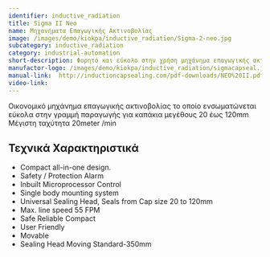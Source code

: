 ```yaml
---
identifier: inductive_radiation
title: Sigma II Neo
name: Μηχανήματα Επαγωγικής Ακτινοβολίας
image: /images/demo/kiokpa/inductive_radiation/Sigma-2-neo.jpg
subcategory: inductive_radiation
category: industrial-automation
short-description: Φορητό και εύκολο στην χρήση μηχάνημα επαγωγικής ακτινοβολίας ιδανικό για μικρές παραγωγές. 
manufactor-logo: /images/demo/kiokpa/inductive_radiation/sigmacapseal.jpg
manual-link:  http://inductioncapsealing.com/pdf-downloads/NEO%20II.pdf
video-link:   
---
```






Οικονομικό μηχάνημα επαγωγικής ακτινοβολίας το οποίο ενσωματώνεται εύκολα στην γραμμή παραγωγής για καπάκια μεγέθους 20 έως 120mm
Μέγιστη ταχύτητα 20meter /min

 
Τεχνικά Χαρακτηριστικά
---

*    Compact all-in-one design.
*    Safety / Protection Alarm
*    Inbuilt Microprocessor Control
*    Single body mounting system
*    Universal Sealing Head, Seals from Cap size 20 to 120mm
*    Max. line speed 55 FPM
*    Safe Reliable Compact
*    User Friendly
*    Movable
*    Sealing Head Moving Standard-350mm
